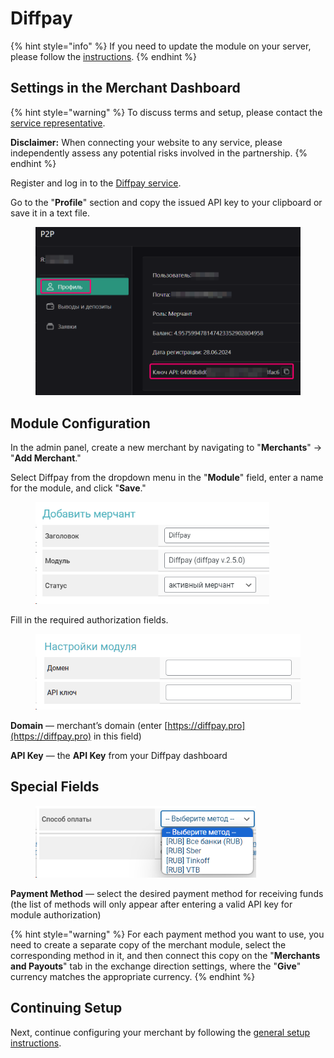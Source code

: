# Diffpay

{% hint style="info" %}
If you need to update the module on your server, please follow the [instructions](https://premium.gitbook.io/rukovodstvo-polzovatelya/osnovnye-nastroiki/faq/kak-obnovit-faily-na-servere#moduli-merchantov).
{% endhint %}

## Settings in the Merchant Dashboard

{% hint style="warning" %}
To discuss terms and setup, please contact the [service representative](https://t.me/diffpay).

**Disclaimer:** When connecting your website to any service, please independently assess any potential risks involved in the partnership.
{% endhint %}

Register and log in to the [Diffpay service](https://diffpay.pro/login).

Go to the "**Profile**" section and copy the issued API key to your clipboard or save it in a text file.

<figure><img src="../../../.gitbook/assets/image (1857).png" alt="" width="563"><figcaption></figcaption></figure>

## Module Configuration

In the admin panel, create a new merchant by navigating to "**Merchants**" -> "**Add Merchant**."

Select Diffpay from the dropdown menu in the "**Module**" field, enter a name for the module, and click "**Save**."

<figure><img src="../../../.gitbook/assets/image (1856).png" alt="" width="374"><figcaption></figcaption></figure>

Fill in the required authorization fields.

<figure><img src="../../../.gitbook/assets/image (1897).png" alt="" width="455"><figcaption></figcaption></figure>

**Domain** — merchant’s domain (enter [https://diffpay.pro](https://diffpay.pro) in this field)

**API Key** — the **API Key** from your Diffpay dashboard

## Special Fields

<figure><img src="../../../.gitbook/assets/image (1854).png" alt="" width="353"><figcaption></figcaption></figure>

**Payment Method** — select the desired payment method for receiving funds (the list of methods will only appear after entering a valid API key for module authorization)

{% hint style="warning" %}
For each payment method you want to use, you need to create a separate copy of the merchant module, select the corresponding method in it, and then connect this copy on the "**Merchants and Payouts**" tab in the exchange direction settings, where the "**Give**" currency matches the appropriate currency.
{% endhint %}

## Continuing Setup

Next, continue configuring your merchant by following the [general setup instructions](https://premium.gitbook.io/rukovodstvo-polzovatelya/osnovnye-nastroiki/merchanty-i-avtovyplaty/merchanty/obshie-nastroiki-merchantov).